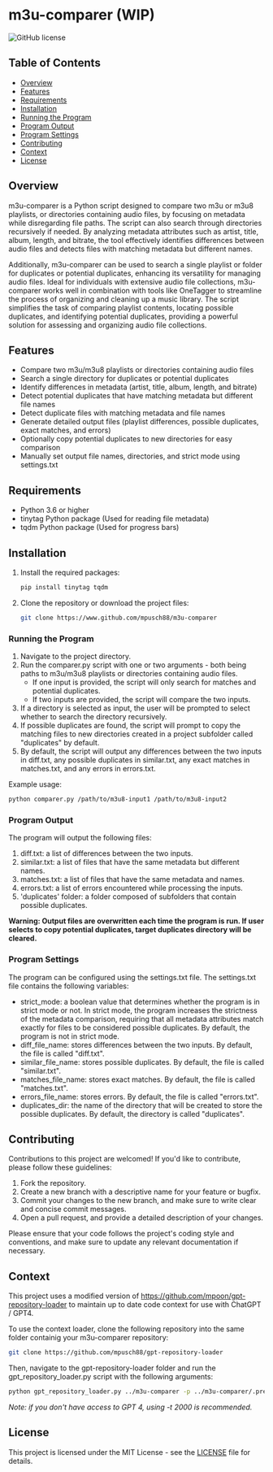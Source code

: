 # m3u-comparer (WIP)

![GitHub license](https://img.shields.io/github/license/mpusch88/m3u-comparer)

## Table of Contents

- [Overview](#overview)
- [Features](#features)
- [Requirements](#requirements)
- [Installation](#installation)
- [Running the Program](#running-the-program)
- [Program Output](#program-output)
- [Program Settings](#program-settings)
- [Contributing](#contributing)
- [Context](#context)
- [License](#license)

## Overview

m3u-comparer is a Python script designed to compare two m3u or m3u8 playlists, or directories containing audio files, by focusing on metadata while disregarding file paths. The script can also search through directories recursively if needed. By analyzing metadata attributes such as artist, title, album, length, and bitrate, the tool effectively identifies differences between audio files and detects files with matching metadata but different names.

Additionally, m3u-comparer can be used to search a single playlist or folder for duplicates or potential duplicates, enhancing its versatility for managing audio files. Ideal for individuals with extensive audio file collections, m3u-comparer works well in combination with tools like OneTagger to streamline the process of organizing and cleaning up a music library. The script simplifies the task of comparing playlist contents, locating possible duplicates, and identifying potential duplicates, providing a powerful solution for assessing and organizing audio file collections.

## Features

- Compare two m3u/m3u8 playlists or directories containing audio files
- Search a single directory for duplicates or potential duplicates
- Identify differences in metadata (artist, title, album, length, and bitrate)
- Detect potential duplicates that have matching metadata but different file names
- Detect duplicate files with matching metadata and file names
- Generate detailed output files (playlist differences, possible duplicates, exact matches, and errors)
- Optionally copy potential duplicates to new directories for easy comparison
- Manually set output file names, directories, and strict mode using settings.txt

## Requirements

- Python 3.6 or higher
- tinytag Python package (Used for reading file metadata)
- tqdm Python package (Used for progress bars)

## Installation

1. Install the required packages:

   ```bash
   pip install tinytag tqdm
   ```

2. Clone the repository or download the project files:

   ```bash
   git clone https://www.github.com/mpusch88/m3u-comparer
   ```

### Running the Program

1. Navigate to the project directory.
2. Run the comparer.py script with one or two arguments - both being paths to m3u/m3u8 playlists or directories containing audio files.
   - If one input is provided, the script will only search for matches and potential duplicates.
   - If two inputs are provided, the script will compare the two inputs.
3. If a directory is selected as input, the user will be prompted to select whether to search the directory recursively.
4. If possible duplicates are found, the script will prompt to copy the matching files to new directories created in a project subfolder called "duplicates" by default.
5. By default, the script will output any differences between the two inputs in diff.txt, any possible duplicates in similar.txt, any exact matches in matches.txt, and any errors in errors.txt.

Example usage:

```bash
python comparer.py /path/to/m3u8-input1 /path/to/m3u8-input2
```

### Program Output

The program will output the following files:

1. diff.txt: a list of differences between the two inputs.
2. similar.txt: a list of files that have the same metadata but different names.
3. matches.txt: a list of files that have the same metadata and names.
4. errors.txt: a list of errors encountered while processing the inputs.
5. 'duplicates' folder: a folder composed of subfolders that contain possible duplicates.


<b>Warning: Output files are overwritten each time the program is run. If user selects to copy potential duplicates, target duplicates directory will be cleared.</b>


### Program Settings

The program can be configured using the settings.txt file. The settings.txt file contains the following variables:

- strict_mode: a boolean value that determines whether the program is in strict mode or not. In strict mode, the program increases the strictness of the metadata comparison, requiring that all metadata attributes match exactly for files to be considered possible duplicates. By default, the program is not in strict mode.
- diff_file_name: stores differences between the two inputs. By default, the file is called "diff.txt".
- similar_file_name: stores possible duplicates. By default, the file is called "similar.txt".
- matches_file_name: stores exact matches. By default, the file is called "matches.txt".
- errors_file_name: stores errors. By default, the file is called "errors.txt".
- duplicates_dir: the name of the directory that will be created to store the possible duplicates. By default, the directory is called "duplicates".

## Contributing

Contributions to this project are welcomed! If you'd like to contribute, please follow these guidelines:

1. Fork the repository.
2. Create a new branch with a descriptive name for your feature or bugfix.
3. Commit your changes to the new branch, and make sure to write clear and concise commit messages.
4. Open a pull request, and provide a detailed description of your changes.

Please ensure that your code follows the project's coding style and conventions, and make sure to update any relevant documentation if necessary.

## Context

This project uses a modified version of  <https://github.com/mpoon/gpt-repository-loader> to maintain up to date code context for use with ChatGPT / GPT4.

To use the context loader, clone the following repository into the same folder containig your m3u-comparer repository:

```bash
git clone https://github.com/mpusch88/gpt-repository-loader
```

Then, navigate to the gpt-repository-loader folder and run the gpt_repository_loader.py script with the following arguments:

```bash
python gpt_repository_loader.py ../m3u-comparer -p ../m3u-comparer/.preamble -o ../m3u-comparer/context.txt -t 4000 -m 10
```

*Note: if you don't have access to GPT 4, using -t 2000 is recommended.*

## License

This project is licensed under the MIT License - see the [LICENSE](LICENSE) file for details.
